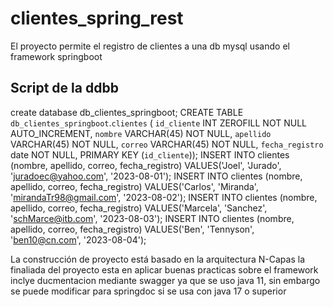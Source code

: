 # clientes_spring_rest

El proyecto permite el registro de clientes a una db mysql usando el framework springboot

## Script de la ddbb

create database db_clientes_springboot;
CREATE TABLE `db_clientes_springboot`.`clientes` (
  `id_cliente` INT ZEROFILL NOT NULL AUTO_INCREMENT,
  `nombre` VARCHAR(45) NOT NULL,
  `apellido` VARCHAR(45) NOT NULL,
  `correo` VARCHAR(45) NOT NULL,
  `fecha_registro` date  NOT NULL,
  PRIMARY KEY (`id_cliente`));
INSERT INTO clientes (nombre, apellido, correo, fecha_registro) VALUES('Joel', 'Jurado', 'juradoec@yahoo.com', '2023-08-01');
INSERT INTO clientes (nombre, apellido, correo, fecha_registro) VALUES('Carlos', 'Miranda', 'mirandaTr98@gmail.com', '2023-08-02');
INSERT INTO clientes (nombre, apellido, correo, fecha_registro) VALUES('Marcela', 'Sanchez', 'schMarce@itb.com', '2023-08-03');
INSERT INTO clientes (nombre, apellido, correo, fecha_registro) VALUES('Ben', 'Tennyson', 'ben10@cn.com', '2023-08-04');

La construcción de proyecto está basado en la arquitectura N-Capas 
la finaliada del proyecto esta en aplicar buenas practicas sobre el framework
inclye ducmentacion mediante swagger ya que se uso java 11, sin embargo se puede modificar para springdoc si se usa con java 17 o superior

